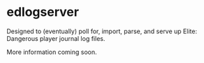 # edlogserver

Designed to (eventually) poll for, import, parse, and serve up Elite: Dangerous player journal log files.

More information coming soon.
